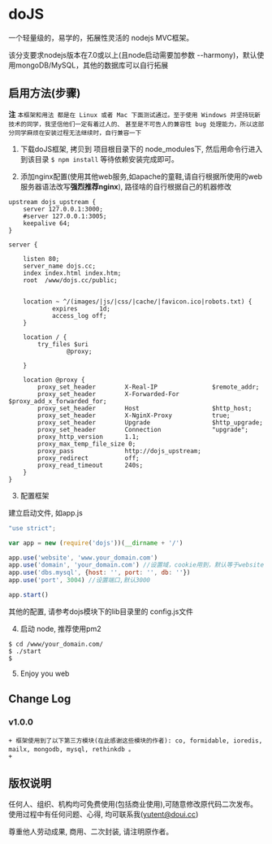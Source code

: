 # doJS 

一个轻量级的，易学的，拓展性灵活的 nodejs MVC框架。

该分支要求nodejs版本在7.0或以上(且node启动需要加参数 --harmony)，默认使用mongoDB/MySQL，其他的数据库可以自行拓展


## 启用方法(步骤)
**注** 
`本框架和用法 都是在 Linux 或者 Mac 下面测试通过。至于使用 Windows 并坚持玩新技术的同学，我坚信他们一定有着过人的、`
`甚至是不可告人的兼容性 bug 处理能力，所以这部分同学麻烦在安装过程无法继续时，自行兼容一下`


1. 下载doJS框架, 拷贝到 项目根目录下的 node_modules下, 然后用命令行进入到该目录
`$ npm install`
等待依赖安装完成即可。

2. 添加nginx配置(使用其他web服务,如apache的童鞋,请自行根据所使用的web服务器语法改写**强烈推荐nginx**), 路径啥的自行根据自己的机器修改

```shell
upstream dojs_upstream {
    server 127.0.0.1:3000;
    #server 127.0.0.1:3005;
    keepalive 64;
}

server {

    listen 80;
    server_name dojs.cc;
    index index.html index.htm;
    root  /www/dojs.cc/public;


    location ~ ^/(images/|js/|css/|cache/|favicon.ico|robots.txt) {
            expires      1d;
            access_log off;
    }

    location / {
        try_files $uri
                @proxy;

    }

    location @proxy {       
        proxy_set_header        X-Real-IP               $remote_addr;
        proxy_set_header        X-Forwarded-For         $proxy_add_x_forwarded_for;
        proxy_set_header        Host                    $http_host;
        proxy_set_header        X-NginX-Proxy           true;
        proxy_set_header        Upgrade                 $http_upgrade;
        proxy_set_header        Connection              "upgrade";
        proxy_http_version      1.1;
        proxy_max_temp_file_size 0;
        proxy_pass              http://dojs_upstream;
        proxy_redirect          off;
        proxy_read_timeout      240s;
    }     
}

```


3. 配置框架

建立启动文件, 如app.js

```javascript
"use strict";

var app = new (require('dojs'))(__dirname + '/')

app.use('website', 'www.your_domain.com')
app.use('domain', 'your_domain.com') //设置域，cookie用到，默认等于website
app.use('dbs.mysql', {host: '', port: '', db: ''})
app.use('port', 3004) //设置端口,默认3000

app.start()

```


其他的配置, 请参考dojs模块下的lib目录里的 config.js文件


4. 启动 node, 推荐使用pm2

```shell
$ cd /www/your_domain.com/
$ ./start
$
```


5. Enjoy you web



##  Change Log

### v1.0.0
    + 框架使用到了以下第三方模块(在此感谢这些模块的作者): co, formidable, ioredis, mailx, mongodb, mysql, rethinkdb 。
    + 






## 版权说明


任何人、组织、机构均可免费使用(包括商业使用),可随意修改原代码二次发布。
使用过程中有任何问题、心得, 均可联系我(yutent@doui.cc)


尊重他人劳动成果, 商用、二次封装, 请注明原作者。
